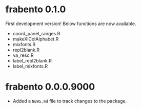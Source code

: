 # frabento 0.1.0
First development version! Below functions are now available.

- coord_panel_ranges.R
- makeXlColAlphabet.R
- mixfonts.R
- repl2blank.R
- va_resc.R
- label_repl2blank.R
- label_mixfonts.R

# frabento 0.0.0.9000

* Added a `NEWS.md` file to track changes to the package.
